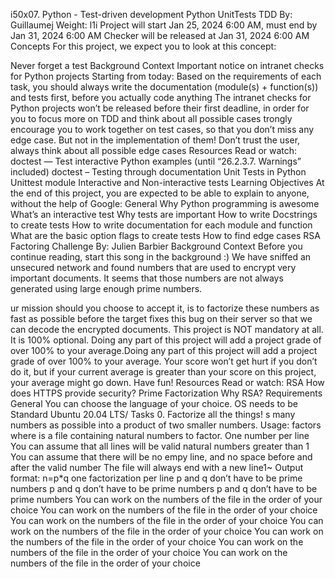 i50x07. Python - Test-driven development
Python
UnitTests
TDD
By: Guillaumej
 Weight: l1i
Project will start Jan 25, 2024 6:00 AM, must end by Jan 31, 2024 6:00 AM
Checker will be released at Jan 31, 2024 6:00 AM
Concepts
For this project, we expect you to look at this concept:

Never forget a test
Background Context
Important notice on intranet checks for Python projects
Starting from today:
Based on the requirements of each task, you should always write the documentation (module(s) + function(s)) and tests first,
before you actually code anything
The intranet checks for Python projects won’t be released before their first deadline, in order for you to focus more on TDD and think
about all possible cases
trongly encourage you to work together on test cases, so that you don’t miss any edge case. But not in the implementation of
them!
Don’t trust the user, always think about all possible edge cases
Resources
Read or watch:
doctest — Test interactive Python examples (until “26.2.3.7. Warnings” included)
doctest – Testing through documentation
Unit Tests in Python
Unittest module
Interactive and Non-interactive tests
Learning Objectives
At the end of this project, you are expected to be able to explain to anyone, without the help of Google:
General
Why Python programming is awesome
What’s an interactive test
Why tests are important
How to write Docstrings to create tests
How to write documentation for each module and function
What are the basic option flags to create tests
How to find edge cases
RSA Factoring Challenge
 By: Julien Barbier
Background Context
Before you continue reading, start this song in the background :)
We have sniffed an unsecured network and found numbers that are used to encrypt very important documents.
 It seems that those numbers are not always generated using large enough prime numbers. 

ur mission should you choose to accept it, is to factorize these numbers as fast as possible before the target fixes this bug on their server
so that we can decode the encrypted documents.
This project is NOT mandatory at all. It is 100% optional.
Doing any part of this project will add a project grade of over 100% to your average.Doing any part of this project will add a project grade of over 100% to your average.
Your score won’t get hurt if you don’t do it, but if your current average is greater than your score on this project, your average might go down. Have fun!
Resources
Read or watch:
RSA
How does HTTPS provide security?
Prime Factorization
Why RSA?
Requirements
General
You can choose the language of your choice.
OS needs to be Standard Ubuntu 20.04 LTS/
Tasks
0. Factorize all the things!
s many numbers as possible into a product of two smaller numbers.
Usage: factors <file>
where <file> is a file containing natural numbers to factor.
One number per line
You can assume that all lines will be valid natural numbers greater than 1
You can assume that there will be no empy line, and no space before and after the valid number
The file will always end with a new line1~
Output format: n=p*q
one factorization per line
p and q don’t have to be prime numbers
p and q don’t have to be prime numbers
p and q don’t have to be prime numbers
You can work on the numbers of the file in the order of your choice
You can work on the numbers of the file in the order of your choice
You can work on the numbers of the file in the order of your choice
You can work on the numbers of the file in the order of your choice
You can work on the numbers of the file in the order of your choice
You can work on the numbers of the file in the order of your choice
You can work on the numbers of the file in the order of your choice

